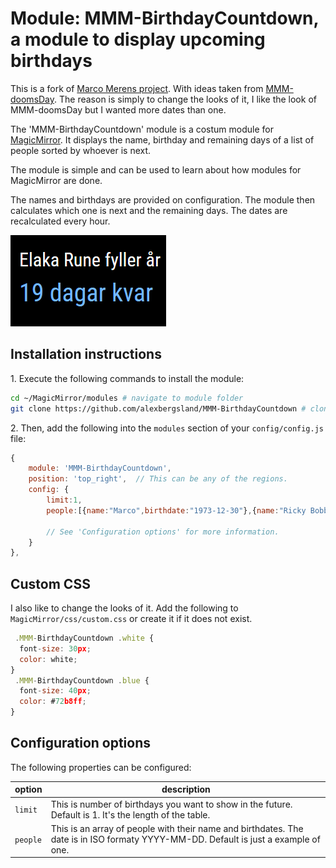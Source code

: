 # Module: MMM-BirthdayCountdown, a module to display upcoming birthdays

This is a fork of [Marco Merens project](https://github.com/marcomerens/anniversarymodule).
With ideas taken from [MMM-doomsDay](https://github.com/brobergp/MMM-doomsDay).
The reason is simply to change the looks of it, I like the look of MMM-doomsDay but I wanted more dates than one.

The 'MMM-BirthdayCountdown' module is a costum module for [MagicMirror](https://github.com/MichMich/MagicMirror). 
It displays the name, birthday and remaining days of a list of people sorted by whoever is next.

The module is simple and can be used to learn about how modules for MagicMirror are done.

The names and birthdays are provided on configuration. The module then calculates which one is next and the remaining days.
The dates are recalculated every hour.

![Example of module](https://raw.githubusercontent.com/alexbergsland/MMM-BirthdayCountdown/master/MMM-BirthdayCountdown.png?raw=true)

## Installation instructions

  1\. Execute the following commands to install the module:

```bash
cd ~/MagicMirror/modules # navigate to module folder
git clone https://github.com/alexbergsland/MMM-BirthdayCountdown # clone this repository
```

  2\. Then, add the following into the `modules` section of your `config/config.js` file:


````javascript
{
    module: 'MMM-BirthdayCountdown',
    position: 'top_right',  // This can be any of the regions.
    config: {
        limit:1,
        people:[{name:"Marco",birthdate:"1973-12-30"},{name:"Ricky Bobby",birthdate:"1971-07-16"}]

        // See 'Configuration options' for more information.
    }
},
````

## Custom CSS

I also like to change the looks of it. Add the following to ```MagicMirror/css/custom.css``` or create it if it does not exist.

````javascript
 .MMM-BirthdayCountdown .white {
  font-size: 30px;
  color: white;
}
 .MMM-BirthdayCountdown .blue {
  font-size: 40px;
  color: #72b8ff;
}
````

## Configuration options

The following properties can be configured:

| option | description |
| ------------- | ------------- |
| `limit` | This is number of birthdays you want to show in the future. Default is 1. It's the length of the table. |
| `people` | This is an array of people with their name and birthdates. The date is in ISO formaty YYYY-MM-DD. Default is just a example of one. |

